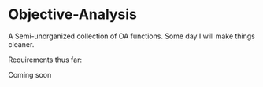 # Objective-Analysis

A Semi-unorganized collection of OA functions.  Some day I will make things cleaner.

Requirements thus far:

Coming soon
